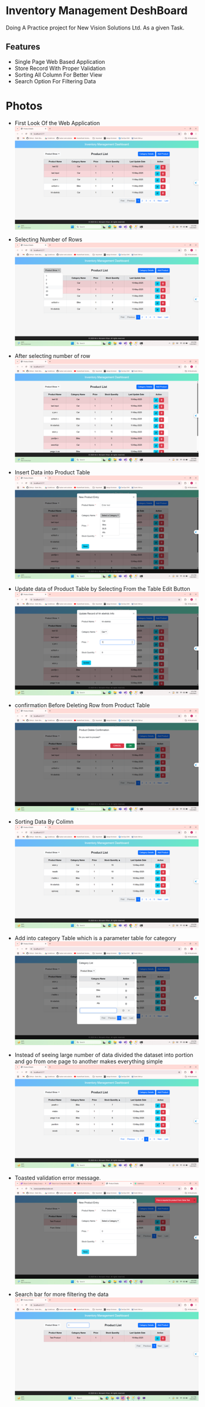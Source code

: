 
# Inventory Management DeshBoard

Doing A Practice project for New Vision Solutions Ltd. As a given Task.

## Features

- Single Page Web Based Application
- Store Record With Proper Validation
- Sorting All Column For Better View
- Search Option For Filtering Data


# Photos
- First Look Of the Web Application
![1](https://github.com/MonaemKhan/NewVisionSolutionPracticeProject/blob/main/Image%20Screen%20Short/1.%20First%20Look.png)

- Selecting Number of Rows
![2](https://github.com/MonaemKhan/NewVisionSolutionPracticeProject/blob/main/Image%20Screen%20Short/2.%20Option%20of%20How%20Many%20row%20want%20to%20see.png)

- After selecting number of row
![3](https://github.com/MonaemKhan/NewVisionSolutionPracticeProject/blob/main/Image%20Screen%20Short/3.%20After%20Selecting%20The%20Row%20Number.png)

- Insert Data into Product Table
![4](https://github.com/MonaemKhan/NewVisionSolutionPracticeProject/blob/main/Image%20Screen%20Short/4.%20Insert%20Data%20Into%20Primary%20Table.png)

- Update data of Product Table by Selecting From the Table Edit Button
![5](https://github.com/MonaemKhan/NewVisionSolutionPracticeProject/blob/main/Image%20Screen%20Short/5.%20Update%20Data%20of%20Primary%20Table.png)

- confirmation Before Deleting Row from Product Table
![6](https://github.com/MonaemKhan/NewVisionSolutionPracticeProject/blob/main/Image%20Screen%20Short/6.%20Confirmation%20on%20Roew%20Delete.png)

- Sorting Data By Colimn
![7](https://github.com/MonaemKhan/NewVisionSolutionPracticeProject/blob/main/Image%20Screen%20Short/7.%20Sorting%20Column.png)

- Add into category Table which is a parameter table for category
![8](https://github.com/MonaemKhan/NewVisionSolutionPracticeProject/blob/main/Image%20Screen%20Short/8.%20Add%20Category.png)

- Instead of seeing large number of data divided the dataset into portion and go from one page to another makes everything simple
![9](https://github.com/MonaemKhan/NewVisionSolutionPracticeProject/blob/main/Image%20Screen%20Short/9.%20Pagination.png)

- Toasted validation error message.
![10](https://github.com/MonaemKhan/NewVisionSolutionPracticeProject/blob/main/Image%20Screen%20Short/10.%20Toasted%20Error%20Msessage.png)

- Search bar for more filtering the data
![11](https://github.com/MonaemKhan/NewVisionSolutionPracticeProject/blob/main/Image%20Screen%20Short/11.%20Search%20for%20Filtering%20Data.png)
